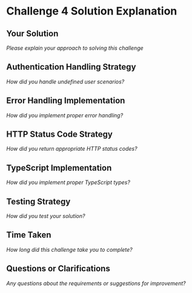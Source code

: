 # Challenge 4 Solution Explanation

## Your Solution
*Please explain your approach to solving this challenge*

## Authentication Handling Strategy
*How did you handle undefined user scenarios?*

## Error Handling Implementation
*How did you implement proper error handling?*

## HTTP Status Code Strategy
*How did you return appropriate HTTP status codes?*

## TypeScript Implementation
*How did you implement proper TypeScript types?*

## Testing Strategy
*How did you test your solution?*

## Time Taken
*How long did this challenge take you to complete?*

## Questions or Clarifications
*Any questions about the requirements or suggestions for improvement?*
